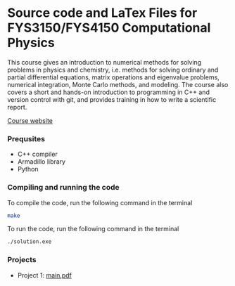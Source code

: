 # Source code and LaTex Files for FYS3150/FYS4150 Computational Physics

This course gives an introduction to numerical methods for solving problems in physics and chemistry, i.e. methods for solving ordinary and partial differential equations, matrix operations and eigenvalue problems, numerical integration, Monte Carlo methods, and modeling. The course also covers a short and hands-on introduction to programming in C++ and version control with git, and provides training in how to write a scientific report.

[Course website](https://www.uio.no/studier/emner/matnat/fys/FYS3150/index-eng.html)

### Prequsites
- C++ compiler
- Armadillo library
- Python

### Compiling and running the code
To compile the code, run the following command in the terminal
```zsh
make
```
To run the code, run the following command in the terminal
```zsh
./solution.exe  
```
### Projects
- Project 1: [main.pdf](./project1/main.pdf)